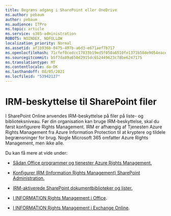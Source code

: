 ```yaml
---
title: Begræns adgang i SharePoint eller OneDrive
ms.author: pebaum
author: pebaum
ms.audience: ITPro
ms.topic: article
ms.service: o365-administration
ROBOTS: NOINDEX, NOFOLLOW
localization_priority: Normal
ms.assetid: af1b936b-0475-497b-a6d3-e671aef7b717
ms.openlocfilehash: 71cfef0cedcc17833b19ed5f050a6510fe1371b58de9054eace2f29a46b3e06d
ms.sourcegitcommit: b5f7da89a650d2915dc652449623c78be6247175
ms.translationtype: MT
ms.contentlocale: da-DK
ms.lasthandoff: 08/05/2021
ms.locfileid: "53942127"
---
```

# <a name="irm-protection-to-sharepoint-files"></a>IRM-beskyttelse til SharePoint filer


I SharePoint Online anvendes IRM-beskyttelse på filer på liste- og biblioteksniveau. Før din organisation kan bruge IRM-beskyttelse, skal du først konfigurere Rights Management. IRM er afhængig af Tjenesten Azure Rights Management fra Azure Information Protection til at kryptere og tildele begrænsninger for brug. Nogle Microsoft 365 omfatter Azure Rights Management, men ikke alle. 

Du kan få mere at vide under:

- [Sådan Office programmer og tjenester Azure Rights Management.](https://docs.microsoft.com/azure/information-protection/understand-explore/office-apps-services-support)

- [Konfigurer IRM (Information Rights Management) SharePoint Administration.](https://docs.microsoft.com/microsoft-365/compliance/set-up-irm-in-sp-admin-center)

- [IRM-aktiverede SharePoint dokumentbiblioteker og lister.](https://docs.microsoft.com/microsoft-365/compliance/set-up-irm-in-sp-admin-center#irm-enable-sharepoint-document-libraries-and-lists)

- [I INFORMATION Rights Management i Office](https://support.office.com/Article/Information-Rights-Management-in-Office-c7a70797-6b1e-493f-acf7-92a39b85e30c).

- [I INFORMATION Rights Management i Exchange Online](https://docs.microsoft.com/microsoft-365/compliance/information-rights-management-in-exchange-online).


